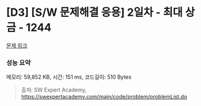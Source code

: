 # [D3] [S/W 문제해결 응용] 2일차 - 최대 상금 - 1244 

[문제 링크](https://swexpertacademy.com/main/code/problem/problemDetail.do?contestProbId=AV15Khn6AN0CFAYD) 

### 성능 요약

메모리: 59,852 KB, 시간: 151 ms, 코드길이: 510 Bytes



> 출처: SW Expert Academy, https://swexpertacademy.com/main/code/problem/problemList.do